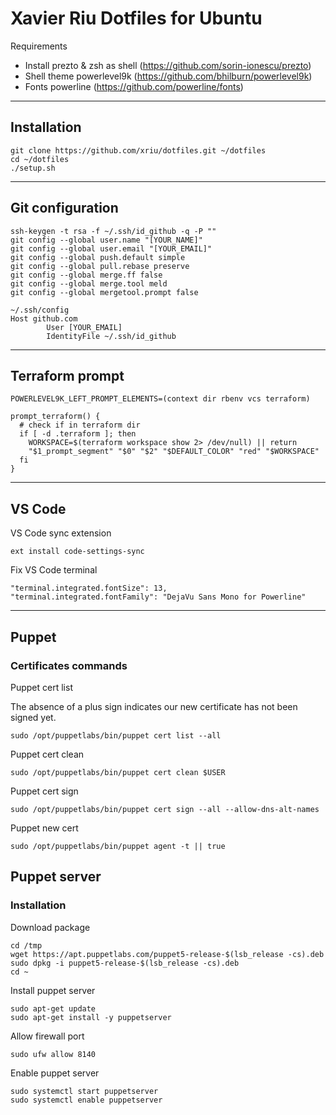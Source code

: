 # Xavier Riu Dotfiles for Ubuntu

Requirements

- Install prezto & zsh as shell (https://github.com/sorin-ionescu/prezto)
- Shell theme powerlevel9k (https://github.com/bhilburn/powerlevel9k)
- Fonts powerline (https://github.com/powerline/fonts)

***

## Installation

```
git clone https://github.com/xriu/dotfiles.git ~/dotfiles
cd ~/dotfiles
./setup.sh
```

***

## Git configuration

```
ssh-keygen -t rsa -f ~/.ssh/id_github -q -P ""
git config --global user.name "[YOUR_NAME]"
git config --global user.email "[YOUR_EMAIL]"
git config --global push.default simple
git config --global pull.rebase preserve
git config --global merge.ff false
git config --global merge.tool meld
git config --global mergetool.prompt false
```

```
~/.ssh/config
Host github.com
        User [YOUR_EMAIL]
        IdentityFile ~/.ssh/id_github
```

***

## Terraform prompt

```
POWERLEVEL9K_LEFT_PROMPT_ELEMENTS=(context dir rbenv vcs terraform)

prompt_terraform() {
  # check if in terraform dir
  if [ -d .terraform ]; then
    WORKSPACE=$(terraform workspace show 2> /dev/null) || return
    "$1_prompt_segment" "$0" "$2" "$DEFAULT_COLOR" "red" "$WORKSPACE"
  fi
}
```

***

## VS Code

VS Code sync extension
```
ext install code-settings-sync
```

Fix VS Code terminal
```
"terminal.integrated.fontSize": 13,
"terminal.integrated.fontFamily": "DejaVu Sans Mono for Powerline"
```

***

## Puppet 

### Certificates commands

Puppet cert list

The absence of a plus sign indicates our new certificate has not been signed yet.
```
sudo /opt/puppetlabs/bin/puppet cert list --all
```

Puppet cert clean
```
sudo /opt/puppetlabs/bin/puppet cert clean $USER
```

Puppet cert sign
```
sudo /opt/puppetlabs/bin/puppet cert sign --all --allow-dns-alt-names
```

Puppet new cert
```
sudo /opt/puppetlabs/bin/puppet agent -t || true
```

## Puppet server

### Installation

Download package
```
cd /tmp
wget https://apt.puppetlabs.com/puppet5-release-$(lsb_release -cs).deb
sudo dpkg -i puppet5-release-$(lsb_release -cs).deb
cd ~
```

Install puppet server
```
sudo apt-get update
sudo apt-get install -y puppetserver
```

Allow firewall port
```
sudo ufw allow 8140
```

Enable puppet server
```
sudo systemctl start puppetserver
sudo systemctl enable puppetserver
```
